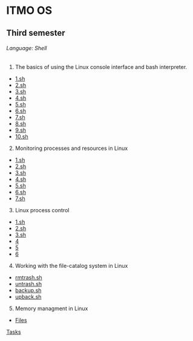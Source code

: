 # ITMO OS
## Third semester
###### Language: Shell
1. The basics of using the Linux console interface and bash interpreter.
- [1.sh](https://github.com/danyaffff/ITMO-OS/blob/master/Sem%203%2C%20Lab%201/1.sh)
- [2.sh](https://github.com/danyaffff/ITMO-OS/blob/master/Sem%203%2C%20Lab%201/2.sh)
- [3.sh](https://github.com/danyaffff/ITMO-OS/blob/master/Sem%203%2C%20Lab%201/3.sh)
- [4.sh](https://github.com/danyaffff/ITMO-OS/blob/master/Sem%203%2C%20Lab%201/4.sh)
- [5.sh](https://github.com/danyaffff/ITMO-OS/blob/master/Sem%203%2C%20Lab%201/5.sh)
- [6.sh](https://github.com/danyaffff/ITMO-OS/blob/master/Sem%203%2C%20Lab%201/6.sh)
- [7.sh](https://github.com/danyaffff/ITMO-OS/blob/master/Sem%203%2C%20Lab%201/7.sh)
- [8.sh](https://github.com/danyaffff/ITMO-OS/blob/master/Sem%203%2C%20Lab%201/8.sh)
- [9.sh](https://github.com/danyaffff/ITMO-OS/blob/master/Sem%203%2C%20Lab%201/9.sh)
- [10.sh](https://github.com/danyaffff/ITMO-OS/blob/master/Sem%203%2C%20Lab%201/10.sh)

2. Monitoring processes and resources in Linux
- [1.sh](https://github.com/danyaffff/ITMO-OS/blob/master/Sem%203%2C%20Lab%202/1.sh)
- [2.sh](https://github.com/danyaffff/ITMO-OS/blob/master/Sem%203%2C%20Lab%202/2.sh)
- [3.sh](https://github.com/danyaffff/ITMO-OS/blob/master/Sem%203%2C%20Lab%202/3.sh)
- [4.sh](https://github.com/danyaffff/ITMO-OS/blob/master/Sem%203%2C%20Lab%202/4.sh)
- [5.sh](https://github.com/danyaffff/ITMO-OS/blob/master/Sem%203%2C%20Lab%202/5.sh)
- [6.sh](https://github.com/danyaffff/ITMO-OS/blob/master/Sem%203%2C%20Lab%202/6.sh)
- [7.sh](https://github.com/danyaffff/ITMO-OS/blob/master/Sem%203%2C%20Lab%202/7.sh)

3. Linux process control
- [1.sh](https://github.com/danyaffff/ITMO-OS/blob/master/Sem%203%2C%20Lab%203/1.sh)
- [2.sh](https://github.com/danyaffff/ITMO-OS/blob/master/Sem%203%2C%20Lab%203/2.sh)
- [3.sh](https://github.com/danyaffff/ITMO-OS/blob/master/Sem%203%2C%20Lab%203/3.sh)
- [4](https://github.com/danyaffff/ITMO-OS/tree/master/Sem%203%2C%20Lab%203/4)
- [5](https://github.com/danyaffff/ITMO-OS/tree/master/Sem%203%2C%20Lab%203/5)
- [6](https://github.com/danyaffff/ITMO-OS/tree/master/Sem%203%2C%20Lab%203/6)

4. Working with the file-catalog system in Linux
- [rmtrash.sh](https://github.com/danyaffff/ITMO-OS/blob/master/Sem%203%2C%20Lab%204/rmtrash.sh)
- [untrash.sh](https://github.com/danyaffff/ITMO-OS/blob/master/Sem%203%2C%20Lab%204/untrash.sh)
- [backup.sh](https://github.com/danyaffff/ITMO-OS/blob/master/Sem%203%2C%20Lab%204/backup.sh)
- [upback.sh](https://github.com/danyaffff/ITMO-OS/blob/master/Sem%203%2C%20Lab%204/upback.sh)

5. Memory managment in Linux
- [Files](https://github.com/danyaffff/ITMO-OS/tree/master/Sem%203%2C%20Lab%205)

[Tasks](https://github.com/danyaffff/ITMO-OS/tree/master/Tasks)
